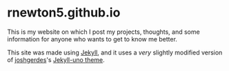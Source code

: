 # rnewton5.github.io

This is my website on which I post my projects, thoughts, and some information for anyone who wants to get to know me better.

This site was made using [Jekyll](http://jekyllrb.com), and it uses a _very_ slightly modified version of [joshgerdes](https://github.com/joshgerdes)'s [Jekyll-uno theme](https://github.com/joshgerdes/jekyll-uno).
